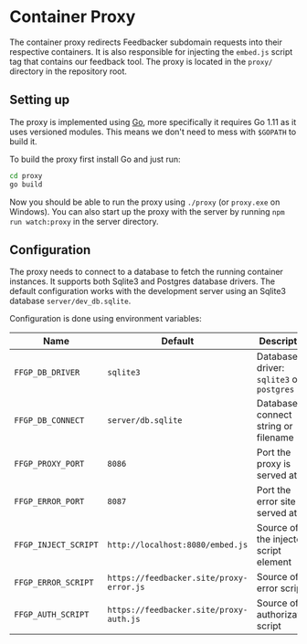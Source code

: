 # Container Proxy

The container proxy redirects Feedbacker subdomain requests into
their respective containers. It is also responsible for injecting
the `embed.js` script tag that contains our feedback tool.
The proxy is located in the `proxy/` directory in the repository
root.

## Setting up

The proxy is implemented using [Go][go], more specifically it requires
Go 1.11 as it uses versioned modules. This means we don't need to mess
with `$GOPATH` to build it.

To build the proxy first install Go and just run:

```bash
cd proxy
go build
```

Now you should be able to run the proxy using `./proxy` (or `proxy.exe`
on Windows). You can also start up the proxy with the server by running
`npm run watch:proxy` in the server directory.

## Configuration

The proxy needs to connect to a database to fetch the running container
instances. It supports both Sqlite3 and Postgres database drivers.
The default configuration works with the development server using
an Sqlite3 database `server/dev_db.sqlite`.

Configuration is done using environment variables:

| Name | Default | Description |
| ---- | ------- | ----------- |
| `FFGP_DB_DRIVER` | `sqlite3` | Database driver: `sqlite3` or `postgres` |
| `FFGP_DB_CONNECT`| `server/db.sqlite` | Database connect string or filename |
| `FFGP_PROXY_PORT` | `8086` | Port the proxy is served at |
| `FFGP_ERROR_PORT` | `8087` | Port the error site is served at |
| `FFGP_INJECT_SCRIPT` | `http://localhost:8080/embed.js` | Source of the injected script element |
| `FFGP_ERROR_SCRIPT` | `https://feedbacker.site/proxy-error.js` | Source of error script |
| `FFGP_AUTH_SCRIPT` | `https://feedbacker.site/proxy-auth.js` | Source of authorization script |

[go]: https://golang.org/

